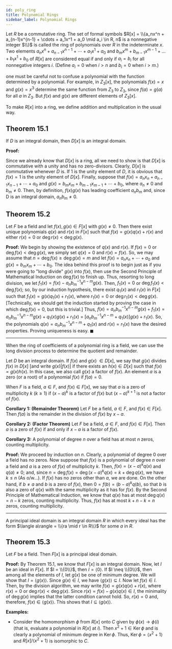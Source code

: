 ```yaml
---
id: poly_ring
title: Polynomial Rings
sidebar_label: Polynomial Rings
---
```



Let $R$ be a commutative ring. The set of formal symbols $R[x] = \\{a_nx^n + a_{n-1}x^{n-1} + \cdots + a_1x^1 + a_0 \mid a_i \in R, n$ is a nonnegative integer $\\}$ is called the ring of polynomials over $R$ in the indeterminate $x$. Two elements $a_nx^n + a_{n-1}x^{n-1} + \cdots + a_1x^1 + a_0$ and $b_mx^m + b_{m-1}x^{m-1} + \dots + b_1x^1 + b_0$ of $R[x]$ are considered equal if and only if $a_i = b_i$ for all nonnegative integers $i$. (Define $a_i = 0$ when $i > n$ and $b_i = 0$ when $i > m$.)

one must be careful not to confuse a polynomial with the function determined by a polynomial. For example, in $Z_3[x]$, the polynomials $f (x) = x$ and $g(x) = x^3$ determine the same function from $Z_3$ to $Z_3$, since $f(a) = g(a)$ for all $a$ in $Z_3$. But $f(x)$ and $g(x)$ are different elements of $Z_3[x]$. 

To make $R[x]$ into a ring, we define addition and multiplication in
the usual way.

## Theorem 15.1 

If $D$ is an integral domain, then $D [x]$ is an integral domain.

**Proof:** 

Since we already know that $D[x]$ is a ring, all we need to show is that $D[x]$ is commutative with a unity and has no zero-divisors. Clearly, $D[x]$ is commutative whenever $D$ is. If 1 is the unity element of $D$, it is obvious that $f(x) = 1$ is the unity element of $D[x]$. Finally, suppose that $f (x) = a_nx_n + a_{n-1}x_{n-1} + \cdots + a_0$ and $g(x) = b_mx_m + b_{m-1}x_{m-1} + \cdots + b_0$, where $a_n \neq 0$ and $b_m \neq 0$. Then, by definition, $f(x)g(x)$ has leading coefficient $a_nb_m$ and, since D is an integral domain, $a_nb_m \neq 0$.

## Theorem 15.2

Let $F$ be a field and let $f(x), g(x) \in F[x]$ with $g(x) \neq 0$. Then
there exist unique polynomials $q(x)$ and $r(x)$ in $F[x]$ such that $f(x) = g(x)q(x) + r(x)$ and either $r(x) = 0$ or $\operatorname{deg} r(x) < \operatorname{deg} g(x)$.

**Proof:** We begin by showing the existence of $q(x)$ and $r(x)$. If $f(x) = 0$ or $\operatorname{deg} f(x) < \operatorname{deg} g(x)$, we simply set $q(x) = 0$ and $r(x) = f(x)$. So, we may assume that $n = \operatorname{deg} f(x) \geq \operatorname{deg} g(x) = m$ and let $f(x) = a_nx_n + \cdots + a_0$ and $g(x) = b_mx_m + \cdots + b_0$. The idea behind this proof is to begin just as if you were going to "long divide" $g(x)$ into $f(x)$, then use the Second Principle of Mathematical Induction on $\operatorname{deg} f(x)$ to finish up. Thus, resorting to long division, we let $f_1(x) = f(x) - a_nb_m^{-1}x^{n-m}g(x)$. Then, $f_1(x) = 0$ or $\operatorname{deg} f_1(x) < \operatorname{deg} f(x)$; so, by our induction hypothesis, there exist $q_1(x)$ and $r_1(x)$ in $F[x]$ such that $f_1(x) = g(x)q_1(x) + r_1(x)$, where $r_1(x) = 0$ or $\operatorname{deg} r_1(x) < \operatorname{deg} g(x)$. [Technically, we should get the induction started by proving the case in which $\operatorname{deg} f(x) = 0$, but this is trivial.] Thus, $f(x) = a_nb_m^{-1}x^{n-m}g(x) + f_1(x) = a_nb_m^{-1}x^{n-m}g(x) + q_1(x)g(x) + r_1(x)$ = $[a_nb_m^{-1}x^{n-m} + q_1(x)]g(x) + r_1(x)$. So, the polynomials $q(x) = a_nb_m^{-1}x^{n-m} + q_1(x)$ and $r(x) = r_1(x)$ have the desired properties. Proving uniqueness is easy. $\blacksquare$

---

When the ring of coefficients of a polynomial ring is a field, we can use the long
division process to determine the quotient and remainder.

Let $D$ be an integral domain. If $f(x)$ and $g(x)$ $\in D[x]$, we say that $g(x)$ divides $f(x)$ in $D[x]$ [and write $g(x) | f(x)$] if there exists an $h(x) \in D[x]$ such that $f(x) = g(x)h(x)$. In this case, we also call $g(x)$ a factor of $f(x)$. An element $a$ is a zero (or a root) of a polynomial $f(x)$ if $f(a) = 0$.

When $F$ is a field, $a \in F$, and $f(x) \in F[x]$, we say that $a$ is a zero of multiplicity $k$ ($k \geq 1)$ if $(x - a)^k$ is a factor of $f(x)$ but $(x - a)^{k+1}$ is not a factor of $f(x)$.

**Corollary 1: (Remainder Theorem)** Let $F$ be a field, $a \in F$, and $f(x) \in F[x]$. Then $f(a)$ is the remainder in
the division of $f(x)$ by $x - a$.

**Corollary 2: (Factor Theorem)** Let $F$ be a field, $a \in F$, and $f(x) \in F[x]$. Then $a$ is a zero of $f(x)$ if
and only if $x - a$ is a factor of $f(x)$.

**Corollary 3:** A polynomial of degree $n$ over a field has at most $n$ zeros, counting
multiplicity.

**Proof:** We proceed by induction on $n$. Clearly, a polynomial of degree 0 over a field has no zeros. Now suppose that $f(x)$ is a polynomial of degree $n$ over a field and $a$ is a zero of $f(x)$ of multiplicity $k$. Then, $f(x) = (x - a)^kq(x)$ and $q(a) \neq 0$; and, since $n = \operatorname{deg} f(x) = \operatorname{deg} (x - a)^k q(x) = k + \operatorname{deg} q(x)$, we have $k \leq n$ (As o/w...). If $f(x)$ has no zeros other than $a$, we are done. On the other hand, if $b \neq a$ and $b$ is a zero of $f(x)$, then $0 = f(b) = (b - a)^kq(b)$, so that $b$ is also a zero of $q(x)$ with the same multiplicity as it has for $f(x)$. By the Second Principle of Mathematical Induction, we know that $q(x)$ has at most $\operatorname{deg} q(x) = n - k$ zeros, counting multiplicity. Thus, $f(x)$ has at most $k + n - k = n$ zeros, counting multiplicity.

---

A principal ideal domain is an integral domain $R$ in which every ideal
has the form $\langle a\rangle = \\{ra \mid r \in R\\}$ for some $a$ in $R$.

## Theorem 15.3

Let $F$ be a field. Then $F[x]$ is a principal ideal domain.

**Proof:** By Theorem 15.1, we know that $F[x]$ is an integral domain. Now, let $I$ be an ideal in $F[x]$. If $I = \\{0\\}$, then $I = \langle 0\rangle$. If $I \neq \\{0\\}$, then among all the elements of $I$, let $g(x)$ be one of minimum degree. We will show that $I = \langle g(x)\rangle$. Since $g(x) \in I$, we have $\langle g(x)\rangle \subseteq I$. Now let $f(x) \in I$. Then, by the division algorithm, we may write $f(x) = g(x)q(x) + r(x)$, where $r(x) = 0$ or $\operatorname{deg} r(x) < \operatorname{deg} g(x)$. Since $r(x) = f(x) - g(x)q(x) \in I$, the minimality of $\operatorname{deg} g(x)$ implies that the latter condition cannot hold. So, $r(x) = 0$ and, therefore, $f(x) \in \langle g(x)\rangle$. This shows that $I \subseteq \langle g(x)\rangle$.

**Examples:**

* Consider the homomorphism $\phi$ from $R[x]$ onto $C$ given by $\phi(x) \rightarrow \phi(i)$ (that is, evaluate a polynomial in $R[x]$ at $i$). Then $x^2 + 1 \in \operatorname{Ker} \phi$ and is clearly a polynomial of minimum degree in $\operatorname{Ker} \phi$. Thus, $\operatorname{Ker} \phi = \langle x^2 + 1\rangle$ and $R[x]/\langle x^2 + 1\rangle$ is isomorphic to $C$.










